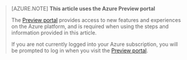 
> [AZURE.NOTE] **This article uses the Azure Preview portal**
> 
> The [Preview portal](https://manage.windowsazure.cn/) provides access to new features and experiences on the Azure platform, and is required when using the steps and information provided in this article.
> 
> If you are not currently logged into your Azure subscription, you will be prompted to log in when you visit the [Preview portal](https://manage.windowsazure.cn/).


